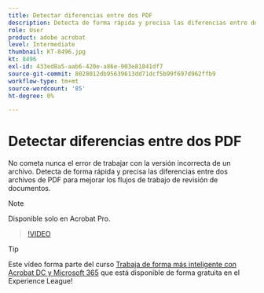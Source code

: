 ```yaml
---
title: Detectar diferencias entre dos PDF
description: Detecta de forma rápida y precisa las diferencias entre dos archivos de PDF para mejorar los flujos de trabajo de revisión de documentos
role: User
product: adobe acrobat
level: Intermediate
thumbnail: KT-8496.jpg
kt: 8496
exl-id: 433ed8a5-aab6-420e-a86e-903e81841df7
source-git-commit: 8028012db95639613dd71dcf5b99f697d962ffb9
workflow-type: tm+mt
source-wordcount: '85'
ht-degree: 0%

---
```


# Detectar diferencias entre dos PDF

No cometa nunca el error de trabajar con la versión incorrecta de un archivo. Detecta de forma rápida y precisa las diferencias entre dos archivos de PDF para mejorar los flujos de trabajo de revisión de documentos.

>[!NOTE]
>
>Disponible solo en Acrobat Pro.

>[!VIDEO](https://video.tv.adobe.com/v/337211?hidetitle=true)

>[!TIP]
>
>Este vídeo forma parte del curso [Trabaja de forma más inteligente con Acrobat DC y Microsoft 365](https://experienceleague.adobe.com/?recommended=Acrobat-U-1-2021.microsoft365) que está disponible de forma gratuita en el Experience League!

